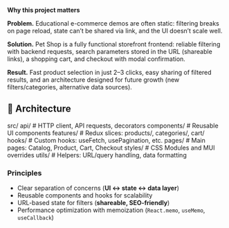 **Why this project matters**

**Problem.** Educational e-commerce demos are often static: filtering breaks on page reload, state can’t be shared via link, and the UI doesn’t scale well.

**Solution.** Pet Shop is a fully functional storefront frontend: reliable filtering with backend requests, search parameters stored in the URL (shareable links), a shopping cart, and checkout with modal confirmation.

**Result.** Fast product selection in just 2–3 clicks, easy sharing of filtered results, and an architecture designed for future growth (new filters/categories, alternative data sources).

## 🧱 Architecture

src/
api/ # HTTP client, API requests, decorators
components/ # Reusable UI components
features/ # Redux slices: products/, categories/, cart/
hooks/ # Custom hooks: useFetch, usePagination, etc.
pages/ # Main pages: Catalog, Product, Cart, Checkout
styles/ # CSS Modules and MUI overrides
utils/ # Helpers: URL/query handling, data formatting


### Principles
- Clear separation of concerns (**UI ↔ state ↔ data layer**)  
- Reusable components and hooks for scalability  
- URL-based state for filters (**shareable, SEO-friendly**)  
- Performance optimization with memoization (`React.memo`, `useMemo`, `useCallback`)
